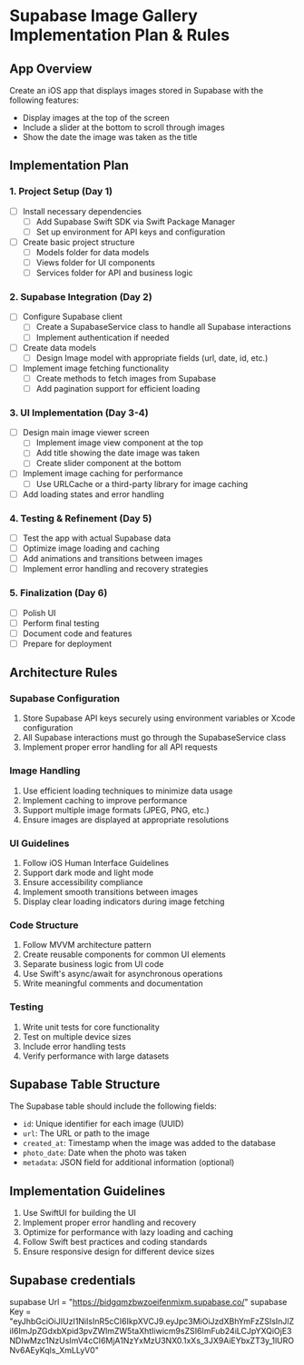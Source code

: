 # Supabase Image Gallery Implementation Plan & Rules

## App Overview
Create an iOS app that displays images stored in Supabase with the following features:
- Display images at the top of the screen
- Include a slider at the bottom to scroll through images
- Show the date the image was taken as the title

## Implementation Plan

### 1. Project Setup (Day 1)
- [ ] Install necessary dependencies
  - [ ] Add Supabase Swift SDK via Swift Package Manager
  - [ ] Set up environment for API keys and configuration
- [ ] Create basic project structure
  - [ ] Models folder for data models
  - [ ] Views folder for UI components
  - [ ] Services folder for API and business logic

### 2. Supabase Integration (Day 2)
- [ ] Configure Supabase client
  - [ ] Create a SupabaseService class to handle all Supabase interactions
  - [ ] Implement authentication if needed
- [ ] Create data models
  - [ ] Design Image model with appropriate fields (url, date, id, etc.)
- [ ] Implement image fetching functionality
  - [ ] Create methods to fetch images from Supabase
  - [ ] Add pagination support for efficient loading

### 3. UI Implementation (Day 3-4)
- [ ] Design main image viewer screen
  - [ ] Implement image view component at the top
  - [ ] Add title showing the date image was taken
  - [ ] Create slider component at the bottom
- [ ] Implement image caching for performance
  - [ ] Use URLCache or a third-party library for image caching
- [ ] Add loading states and error handling

### 4. Testing & Refinement (Day 5)
- [ ] Test the app with actual Supabase data
- [ ] Optimize image loading and caching
- [ ] Add animations and transitions between images
- [ ] Implement error handling and recovery strategies

### 5. Finalization (Day 6)
- [ ] Polish UI
- [ ] Perform final testing
- [ ] Document code and features
- [ ] Prepare for deployment

## Architecture Rules

### Supabase Configuration
1. Store Supabase API keys securely using environment variables or Xcode configuration
2. All Supabase interactions must go through the SupabaseService class
3. Implement proper error handling for all API requests

### Image Handling
1. Use efficient loading techniques to minimize data usage
2. Implement caching to improve performance
3. Support multiple image formats (JPEG, PNG, etc.)
4. Ensure images are displayed at appropriate resolutions

### UI Guidelines
1. Follow iOS Human Interface Guidelines
2. Support dark mode and light mode
3. Ensure accessibility compliance
4. Implement smooth transitions between images
5. Display clear loading indicators during image fetching

### Code Structure
1. Follow MVVM architecture pattern
2. Create reusable components for common UI elements
3. Separate business logic from UI code
4. Use Swift's async/await for asynchronous operations
5. Write meaningful comments and documentation

### Testing
1. Write unit tests for core functionality
2. Test on multiple device sizes
3. Include error handling tests
4. Verify performance with large datasets

## Supabase Table Structure

The Supabase table should include the following fields:
- `id`: Unique identifier for each image (UUID)
- `url`: The URL or path to the image
- `created_at`: Timestamp when the image was added to the database
- `photo_date`: Date when the photo was taken
- `metadata`: JSON field for additional information (optional)

## Implementation Guidelines

1. Use SwiftUI for building the UI
2. Implement proper error handling and recovery
3. Optimize for performance with lazy loading and caching
4. Follow Swift best practices and coding standards
5. Ensure responsive design for different device sizes 

## Supabase credentials
supabase Url = "https://bidgqmzbwzoeifenmixm.supabase.co/"
supabase Key = "eyJhbGciOiJIUzI1NiIsInR5cCI6IkpXVCJ9.eyJpc3MiOiJzdXBhYmFzZSIsInJlZiI6ImJpZGdxbXpid3pvZWlmZW5taXhtIiwicm9sZSI6ImFub24iLCJpYXQiOjE3NDIwMzc1NzUsImV4cCI6MjA1NzYxMzU3NX0.1xXs_3JX9AiEYbxZT3y_1lURONv6AEyKqls_XmLLyV0"